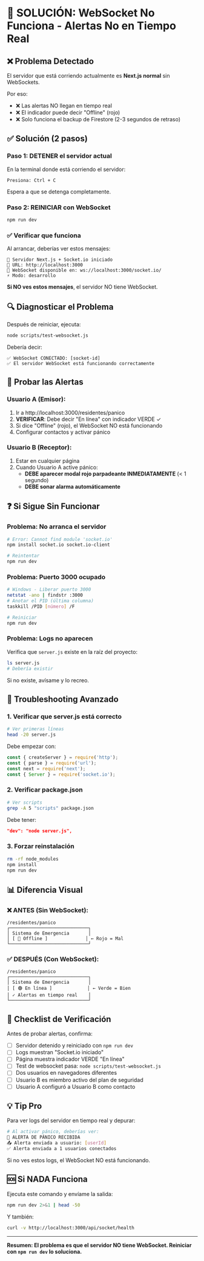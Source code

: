 # 🚨 SOLUCIÓN: WebSocket No Funciona - Alertas No en Tiempo Real

## ❌ Problema Detectado

El servidor que está corriendo actualmente es **Next.js normal** sin WebSockets.

Por eso:
- ❌ Las alertas NO llegan en tiempo real
- ❌ El indicador puede decir "Offline" (rojo)
- ❌ Solo funciona el backup de Firestore (2-3 segundos de retraso)

## ✅ Solución (2 pasos)

### Paso 1: DETENER el servidor actual

En la terminal donde está corriendo el servidor:

```
Presiona: Ctrl + C
```

Espera a que se detenga completamente.

### Paso 2: REINICIAR con WebSocket

```bash
npm run dev
```

### ✅ Verificar que funciona

Al arrancar, deberías ver estos mensajes:

```
🚀 Servidor Next.js + Socket.io iniciado
📍 URL: http://localhost:3000
🔌 WebSocket disponible en: ws://localhost:3000/socket.io/
⚡ Modo: desarrollo
```

**Si NO ves estos mensajes**, el servidor NO tiene WebSocket.

## 🔍 Diagnosticar el Problema

Después de reiniciar, ejecuta:

```bash
node scripts/test-websocket.js
```

Debería decir:

```
✅ WebSocket CONECTADO: [socket-id]
✅ El servidor WebSocket está funcionando correctamente
```

## 🧪 Probar las Alertas

### Usuario A (Emisor):
1. Ir a http://localhost:3000/residentes/panico
2. **VERIFICAR**: Debe decir "En línea" con indicador VERDE ✓
3. Si dice "Offline" (rojo), el WebSocket NO está funcionando
4. Configurar contactos y activar pánico

### Usuario B (Receptor):
1. Estar en cualquier página
2. Cuando Usuario A active pánico:
   - **DEBE aparecer modal rojo parpadeante INMEDIATAMENTE** (< 1 segundo)
   - **DEBE sonar alarma automáticamente**

## ❓ Si Sigue Sin Funcionar

### Problema: No arranca el servidor

```bash
# Error: Cannot find module 'socket.io'
npm install socket.io socket.io-client

# Reintentar
npm run dev
```

### Problema: Puerto 3000 ocupado

```bash
# Windows - Liberar puerto 3000
netstat -ano | findstr :3000
# Anotar el PID (última columna)
taskkill /PID [número] /F

# Reiniciar
npm run dev
```

### Problema: Logs no aparecen

Verifica que `server.js` existe en la raíz del proyecto:

```bash
ls server.js
# Debería existir
```

Si no existe, avísame y lo recreo.

## 🔧 Troubleshooting Avanzado

### 1. Verificar que server.js está correcto

```bash
# Ver primeras líneas
head -20 server.js
```

Debe empezar con:

```javascript
const { createServer } = require('http');
const { parse } = require('url');
const next = require('next');
const { Server } = require('socket.io');
```

### 2. Verificar package.json

```bash
# Ver scripts
grep -A 5 "scripts" package.json
```

Debe tener:

```json
"dev": "node server.js",
```

### 3. Forzar reinstalación

```bash
rm -rf node_modules
npm install
npm run dev
```

## 📊 Diferencia Visual

### ❌ ANTES (Sin WebSocket):
```
/residentes/panico
┌─────────────────────────────┐
│ Sistema de Emergencia       │
│ [ 🔴 Offline ]              │ ← Rojo = Mal
└─────────────────────────────┘
```

### ✅ DESPUÉS (Con WebSocket):
```
/residentes/panico
┌─────────────────────────────┐
│ Sistema de Emergencia       │
│ [ 🟢 En línea ]             │ ← Verde = Bien
│ ✓ Alertas en tiempo real    │
└─────────────────────────────┘
```

## 🎯 Checklist de Verificación

Antes de probar alertas, confirma:

- [ ] Servidor detenido y reiniciado con `npm run dev`
- [ ] Logs muestran "Socket.io iniciado"
- [ ] Página muestra indicador VERDE "En línea"
- [ ] Test de websocket pasa: `node scripts/test-websocket.js`
- [ ] Dos usuarios en navegadores diferentes
- [ ] Usuario B es miembro activo del plan de seguridad
- [ ] Usuario A configuró a Usuario B como contacto

## 💡 Tip Pro

Para ver logs del servidor en tiempo real y depurar:

```bash
# Al activar pánico, deberías ver:
🚨 ALERTA DE PÁNICO RECIBIDA
📤 Alerta enviada a usuario: [userId]
✅ Alerta enviada a 1 usuarios conectados
```

Si no ves estos logs, el WebSocket NO está funcionando.

## 🆘 Si NADA Funciona

Ejecuta este comando y envíame la salida:

```bash
npm run dev 2>&1 | head -50
```

Y también:

```bash
curl -v http://localhost:3000/api/socket/health
```

---

**Resumen: El problema es que el servidor NO tiene WebSocket. Reiniciar con `npm run dev` lo soluciona.**


